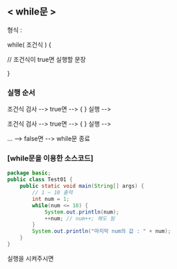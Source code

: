 ## < while문 >

형식 :

while( 조건식 ) {

 // 조건식이 true면 실행할 문장

}

### 실행 순서

조건식 검사 --> true면 --> { } 실행 -->

조건식 검사 --> true면 --> { } 실행 --> 

... --> false면 --> while문 종료

### [while문을 이용한 소스코드]

```java
package basic;
public class Test01 {
	public static void main(String[] args) {
		// 1 ~ 10 출력
		int num = 1;
		while(num <= 10) {
			System.out.println(num);
			++num; // num++; 해도 됨
		}
		System.out.println("마지막 num의 값 : " + num);
	}
}
```

실행을 시켜주시면
